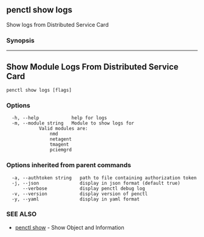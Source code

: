 ## penctl show logs

Show logs from Distributed Service Card

### Synopsis



------------------------------
 Show Module Logs From Distributed Service Card 
------------------------------


```
penctl show logs [flags]
```

### Options

```
  -h, --help            help for logs
  -m, --module string   Module to show logs for
			Valid modules are:
				nmd
				netagent
				tmagent
				pciemgrd

```

### Options inherited from parent commands

```
  -a, --authtoken string   path to file containing authorization token
  -j, --json               display in json format (default true)
      --verbose            display penctl debug log
  -v, --version            display version of penctl
  -y, --yaml               display in yaml format
```

### SEE ALSO
* [penctl show](penctl_show.md)	 - Show Object and Information

